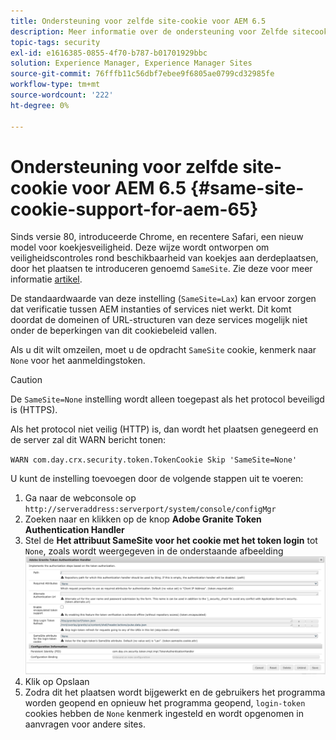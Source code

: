 ```yaml
---
title: Ondersteuning voor zelfde site-cookie voor AEM 6.5
description: Meer informatie over de ondersteuning voor Zelfde sitecookie voor AEM 6.5.
topic-tags: security
exl-id: e1616385-0855-4f70-b787-b01701929bbc
solution: Experience Manager, Experience Manager Sites
source-git-commit: 76fffb11c56dbf7ebee9f6805ae0799cd32985fe
workflow-type: tm+mt
source-wordcount: '222'
ht-degree: 0%

---
```


# Ondersteuning voor zelfde site-cookie voor AEM 6.5 {#same-site-cookie-support-for-aem-65}

Sinds versie 80, introduceerde Chrome, en recentere Safari, een nieuw model voor koekjesveiligheid. Deze wijze wordt ontworpen om veiligheidscontroles rond beschikbaarheid van koekjes aan derdeplaatsen, door het plaatsen te introduceren genoemd `SameSite`. Zie deze voor meer informatie [artikel](https://web.dev/samesite-cookies-explained/).

De standaardwaarde van deze instelling (`SameSite=Lax`) kan ervoor zorgen dat verificatie tussen AEM instanties of services niet werkt. Dit komt doordat de domeinen of URL-structuren van deze services mogelijk niet onder de beperkingen van dit cookiebeleid vallen.

Als u dit wilt omzeilen, moet u de opdracht `SameSite` cookie, kenmerk naar `None` voor het aanmeldingstoken.

>[!CAUTION]
>
>De `SameSite=None` instelling wordt alleen toegepast als het protocol beveiligd is (HTTPS).
>
>Als het protocol niet veilig (HTTP) is, dan wordt het plaatsen genegeerd en de server zal dit WARN bericht tonen:
>
>`WARN com.day.crx.security.token.TokenCookie Skip 'SameSite=None'`

U kunt de instelling toevoegen door de volgende stappen uit te voeren:

1. Ga naar de webconsole op `http://serveraddress:serverport/system/console/configMgr`
1. Zoeken naar en klikken op de knop **Adobe Granite Token Authentication Handler**
1. Stel de **Het attribuut SameSite voor het cookie met het token login** tot `None`, zoals wordt weergegeven in de onderstaande afbeelding
   ![samesite](assets/samesite1.png)
1. Klik op Opslaan
1. Zodra dit het plaatsen wordt bijgewerkt en de gebruikers het programma worden geopend en opnieuw het programma geopend, `login-token` cookies hebben de `None` kenmerk ingesteld en wordt opgenomen in aanvragen voor andere sites.
